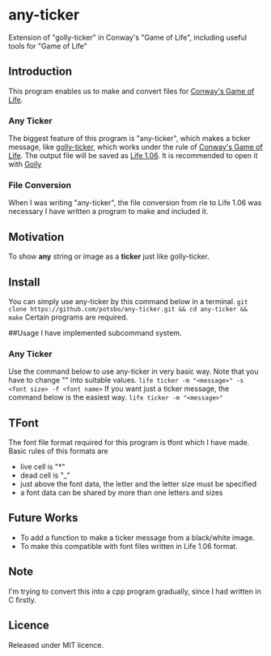 any-ticker
==========

Extension of "golly-ticker" in Conway's "Game of Life", including useful tools for "Game of Life"

## Introduction
This program enables us to make and convert files for [Conway's Game of Life](http://en.wikipedia.org/wiki/Conway%27s_Game_of_Life).

### Any Ticker
The biggest feature of this program is "any-ticker", which makes a ticker message,
like [golly-ticker](https://code.google.com/p/vals-game-of-life/source/browse/trunk/src/main/resources/gameoflife/patterns/golly/Guns/golly-ticker.rle),
which works under the rule of [Conway's Game of Life](http://en.wikipedia.org/wiki/Conway%27s_Game_of_Life).
The output file will be saved as [Life 1.06](http://conwaylife.com/wiki/Life_1.06). It is recommended to open it with [Golly](http://golly.sourceforge.net/)
### File Conversion
When I was writing "any-ticker", the file conversion from rle to Life 1.06 was necessary
I have written a program to make and included it.

## Motivation
To show **any** string or image as a **ticker** just like golly-ticker.

## Install
You can simply use any-ticker by this command below in a terminal.
`git clone https://github.com/potsbo/any-ticker.git && cd any-ticker && make`
Certain programs are required.

##Usage
I have implemented subcommand system.
### Any Ticker
Use the command below to use any-ticker in very basic way.
Note that you have to change "<foo>" into suitable values.
`life ticker -m "<message>" -s <font size> -f <font name>`
If you want just a ticker message, the command below is the easiest way.
`life ticker -m "<message>"`

## TFont
The font file format required for this program is tfont which I have made.
Basic rules of this formats are
* live cell is "\*"
* dead cell is "\_"
* just above the font data, the letter and the letter size must be specified 
* a font data can be shared by more than one letters and sizes

## Future Works
* To add a function to make a ticker message from a black/white image.
* To make this compatible with font files written in Life 1.06 format.

## Note
I'm trying to convert this into a cpp program gradually, since I had written in C firstly.

## Licence
Released under MIT licence.
